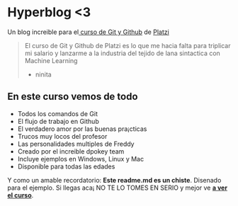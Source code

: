# Hyperblog <3
Un blog increible para el[ curso de Git y Github](https://platzi.com/cursos/git-github/ " curso de Git y Github") de [Platzi](https://platzi.com/ "Platzi")
> El curso de Git y Github de Platzi es lo que me hacia falta para triplicar mi salario y lanzarme a la industria del tejido de lana sintactica con Machine Learning
> - ninita

## En este curso vemos de todo
* Todos los comandos de Git
* El flujo de trabajo en Github
* El verdadero amor por las buenas pra¡cticas
* Trucos muy locos del profesor
* Las personalidades multiples de Freddy
* Creado por el increible dpokey team
* Incluye ejemplos en Windows, Linux y Mac
* Disponible para todas las edades

Y como un amable recordatorio: **Este readme.md es un chiste**.  Disenado para el ejemplo. Si llegas aca¡ NO TE LO TOMES EN SERIO y mejor ve [**a ver el curso**](https://platzi.com/cursos/git-github/ "a ver el curso").